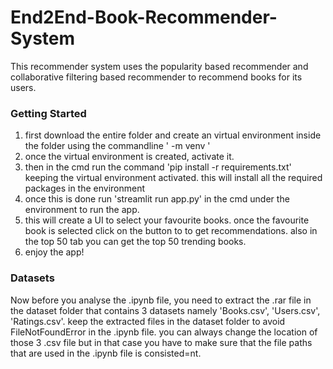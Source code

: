 # End2End-Book-Recommender-System
This recommender system uses the popularity based recommender and collaborative filtering based recommender to recommend books for its users.

### Getting Started
1. first download the entire folder and create an virtual environment inside the folder using the commandline '<base interpreter path> -m venv <env name>'
2. once the virtual environment is created, activate it.
3. then in the cmd run the command 'pip install -r requirements.txt' keeping the virtual environment activated. this will install all the required packages in the environment
4. once this is done run 'streamlit run app.py' in the cmd under the environment to run the app.
5. this will create a UI to select your favourite books. once the favourite book is selected click on the button to to get recommendations. also in the top 50 tab you can get the top 50 trending books. 
6. enjoy the app!

### Datasets
Now before you analyse the .ipynb file, you need to extract the .rar file in the dataset folder that contains 3 datasets namely 'Books.csv', 'Users.csv', 'Ratings.csv'. keep the extracted files in the dataset folder to avoid FileNotFoundError in the .ipynb file. you can always change the location of those 3 .csv file but in that case you have to make sure that the file paths that are used in the .ipynb file is consisted=nt.
